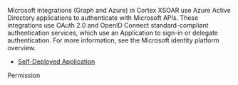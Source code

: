 Microsoft integrations (Graph and Azure) in Cortex XSOAR use Azure Active Directory applications to authenticate with Microsoft APIs. These integrations use OAuth 2.0 and OpenID Connect standard-compliant authentication services, which use an Application to sign-in or delegate authentication. For more information, see the Microsoft identity platform overview.

 * [Self-Deployed Application](https://xsoar.pan.dev/docs/reference/articles/microsoft-integrations---authentication#self-deployed-application)

Permission
